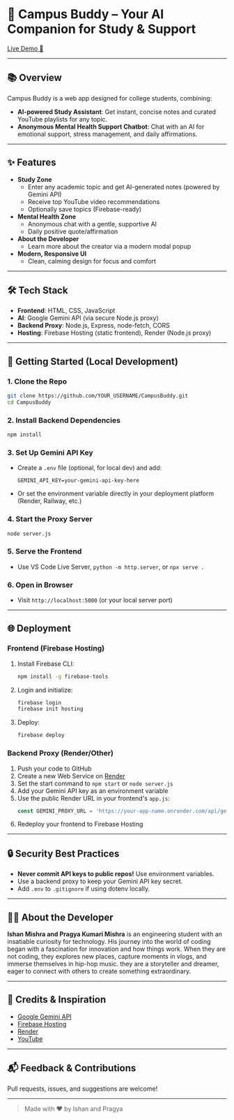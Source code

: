 # 🌟 Campus Buddy – Your AI Companion for Study & Support

[Live Demo 🚀](https://campusbuddyiem.web.app)

---

## 📚 Overview
Campus Buddy is a web app designed for college students, combining:
- **AI-powered Study Assistant**: Get instant, concise notes and curated YouTube playlists for any topic.
- **Anonymous Mental Health Support Chatbot**: Chat with an AI for emotional support, stress management, and daily affirmations.

---

## ✨ Features
- **Study Zone**
  - Enter any academic topic and get AI-generated notes (powered by Gemini API)
  - Receive top YouTube video recommendations
  - Optionally save topics (Firebase-ready)
- **Mental Health Zone**
  - Anonymous chat with a gentle, supportive AI
  - Daily positive quote/affirmation
- **About the Developer**
  - Learn more about the creator via a modern modal popup
- **Modern, Responsive UI**
  - Clean, calming design for focus and comfort

---

## 🛠️ Tech Stack
- **Frontend**: HTML, CSS, JavaScript
- **AI**: Google Gemini API (via secure Node.js proxy)
- **Backend Proxy**: Node.js, Express, node-fetch, CORS
- **Hosting**: Firebase Hosting (static frontend), Render (Node.js proxy)

---

## 🚀 Getting Started (Local Development)

### 1. Clone the Repo
```sh
git clone https://github.com/YOUR_USERNAME/CampusBuddy.git
cd CampusBuddy
```

### 2. Install Backend Dependencies
```sh
npm install
```

### 3. Set Up Gemini API Key
- Create a `.env` file (optional, for local dev) and add:
  ```
  GEMINI_API_KEY=your-gemini-api-key-here
  ```
- Or set the environment variable directly in your deployment platform (Render, Railway, etc.)

### 4. Start the Proxy Server
```sh
node server.js
```

### 5. Serve the Frontend
- Use VS Code Live Server, `python -m http.server`, or `npx serve .`

### 6. Open in Browser
- Visit `http://localhost:5000` (or your local server port)

---

## 🌐 Deployment

### **Frontend (Firebase Hosting)**
1. Install Firebase CLI:
   ```sh
   npm install -g firebase-tools
   ```
2. Login and initialize:
   ```sh
   firebase login
   firebase init hosting
   ```
3. Deploy:
   ```sh
   firebase deploy
   ```

### **Backend Proxy (Render/Other)**
1. Push your code to GitHub
2. Create a new Web Service on [Render](https://render.com/)
3. Set the start command to `npm start` or `node server.js`
4. Add your Gemini API key as an environment variable
5. Use the public Render URL in your frontend's `app.js`:
   ```js
   const GEMINI_PROXY_URL = 'https://your-app-name.onrender.com/api/gemini';
   ```
6. Redeploy your frontend to Firebase Hosting

---

## 🔒 Security Best Practices
- **Never commit API keys to public repos!** Use environment variables.
- Use a backend proxy to keep your Gemini API key secret.
- Add `.env` to `.gitignore` if using dotenv locally.

---

## 👨‍💻 About the Developer
**Ishan Mishra and Pragya Kumari Mishra** is an engineering student with an insatiable curiosity for technology. His journey into the world of coding began with a fascination for innovation and how things work. When they are  not coding, they explores new places, capture moments in vlogs, and immerse themselves in hip-hop music. they are a storyteller and dreamer, eager to connect with others to create something extraordinary.

---

## 🤝 Credits & Inspiration
- [Google Gemini API](https://aistudio.google.com/app/apikey)
- [Firebase Hosting](https://firebase.google.com/)
- [Render](https://render.com/)
- [YouTube](https://youtube.com/)

---

## 📬 Feedback & Contributions
Pull requests, issues, and suggestions are welcome!

---

> Made with ❤️ by Ishan and Pragya
